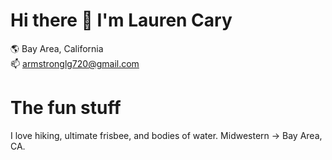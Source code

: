 # Hi there 👋 I'm Lauren Cary
:earth_americas:  Bay Area, California  
:mailbox:  armstronglg720@gmail.com





# The fun stuff
I love hiking, ultimate frisbee, and bodies of water. Midwestern -> Bay Area, CA.
<!--
**laurencary/laurencary** is a ✨ _special_ ✨ repository because its `README.md` (this file) appears on your GitHub profile.

Here are some ideas to get you started:

- 🔭 I’m currently working on ...
- 🌱 I’m currently learning ...
- 👯 I’m looking to collaborate on ...
- 🤔 I’m looking for help with ...
- 💬 Ask me about ...
- 📫 How to reach me: ...
- 😄 Pronouns: ...
- ⚡ Fun fact: ...
-->
